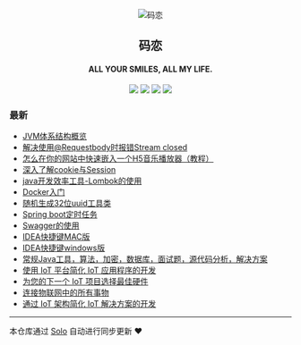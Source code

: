 <p align="center"><img alt="码恋" src="https://img.hacpai.com/file/2019/05/icon-3374e543.png"></p><h2 align="center">
码恋
</h2>

<h4 align="center">ALL YOUR SMILES, ALL MY LIFE.</h4>
<p align="center"><a title="码恋" target="_blank" href="https://github.com/wangning1018/solo-blog"><img src="https://img.shields.io/github/last-commit/wangning1018/solo-blog.svg?style=flat-square&color=FF9900"></a>
<a title="GitHub repo size in bytes" target="_blank" href="https://github.com/wangning1018/solo-blog"><img src="https://img.shields.io/github/repo-size/wangning1018/solo-blog.svg?style=flat-square"></a>
<a title="Solo Version" target="_blank" href="https://github.com/b3log/solo/releases"><img src="https://img.shields.io/badge/solo-3.6.1-f1e05a.svg?style=flat-square&color=blueviolet"></a>
<a title="Hits" target="_blank" href="https://github.com/b3log/hits"><img src="https://hits.b3log.org/wangning1018/solo-blog.svg"></a></p>

### 最新

* [JVM体系结构概览](http://www.aysaml.com/articles/2019/05/28/1559035515379.html)
* [解决使用@Requestbody时报错Stream closed](http://www.aysaml.com/articles/2019/05/15/1557888345020.html)
* [怎么在你的网站中快速嵌入一个H5音乐播放器（教程）](http://www.aysaml.com/articles/2019/05/09/1557393001564.html)
* [深入了解cookie与Session](http://www.aysaml.com/articles/2019/05/06/1557111034305.html)
* [java开发效率工具-Lombok的使用](http://www.aysaml.com/articles/2019/05/05/1557055419936.html)
* [Docker入门](http://www.aysaml.com/articles/2019/05/05/1557047898603.html)
* [随机生成32位uuid工具类](http://www.aysaml.com/articles/2019/05/05/1557041792956.html)
* [Spring boot定时任务](http://www.aysaml.com/articles/2019/05/05/1557030350612.html)
* [Swagger的使用](http://www.aysaml.com/articles/2019/05/05/1557027691074.html)
* [IDEA快捷键MAC版](http://www.aysaml.com/articles/2019/04/30/1556626216310.html)
* [IDEA快捷键windows版](http://www.aysaml.com/articles/2019/04/30/1556625807902.html)
* [常规Java工具，算法，加密，数据库，面试题，源代码分析，解决方案](http://www.aysaml.com/articles/2019/04/30/1556624894280.html)
* [使用 IoT 平台简化 IoT 应用程序的开发](http://www.aysaml.com/articles/2019/04/30/1556619696349.html)
* [为您的下一个 IoT 项目选择最佳硬件](http://www.aysaml.com/articles/2019/04/30/1556616771775.html)
* [连接物联网中的所有事物](http://www.aysaml.com/articles/2019/04/30/1556616509606.html)
* [通过 IoT 架构简化 IoT 解决方案的开发](http://www.aysaml.com/articles/2019/04/30/1556611948221.html)



---

本仓库通过 [Solo](https://github.com/b3log/solo) 自动进行同步更新 ❤️ 